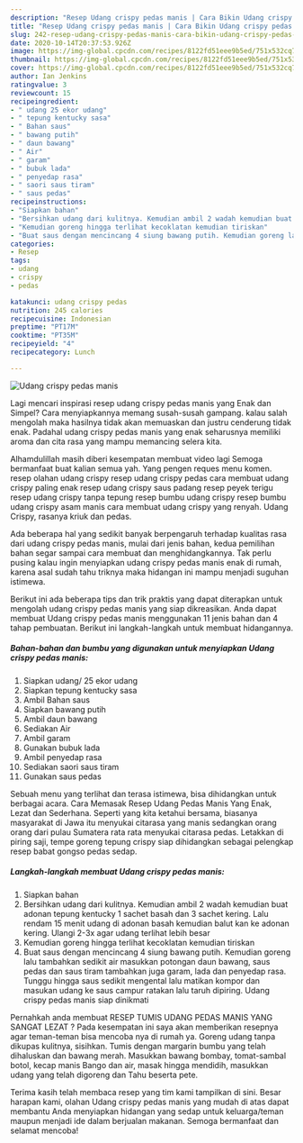 ```yaml
---
description: "Resep Udang crispy pedas manis | Cara Bikin Udang crispy pedas manis Yang Bisa Manjain Lidah"
title: "Resep Udang crispy pedas manis | Cara Bikin Udang crispy pedas manis Yang Bisa Manjain Lidah"
slug: 242-resep-udang-crispy-pedas-manis-cara-bikin-udang-crispy-pedas-manis-yang-bisa-manjain-lidah
date: 2020-10-14T20:37:53.926Z
image: https://img-global.cpcdn.com/recipes/8122fd51eee9b5ed/751x532cq70/udang-crispy-pedas-manis-foto-resep-utama.jpg
thumbnail: https://img-global.cpcdn.com/recipes/8122fd51eee9b5ed/751x532cq70/udang-crispy-pedas-manis-foto-resep-utama.jpg
cover: https://img-global.cpcdn.com/recipes/8122fd51eee9b5ed/751x532cq70/udang-crispy-pedas-manis-foto-resep-utama.jpg
author: Ian Jenkins
ratingvalue: 3
reviewcount: 15
recipeingredient:
- " udang 25 ekor udang"
- " tepung kentucky sasa"
- " Bahan saus"
- " bawang putih"
- " daun bawang"
- " Air"
- " garam"
- " bubuk lada"
- " penyedap rasa"
- " saori saus tiram"
- " saus pedas"
recipeinstructions:
- "Siapkan bahan"
- "Bersihkan udang dari kulitnya. Kemudian ambil 2 wadah kemudian buat adonan tepung kentucky 1 sachet basah dan 3 sachet kering. Lalu rendam 15 menit udang di adonan basah kemudian balut kan ke adonan kering. Ulangi 2-3x agar udang terlihat lebih besar"
- "Kemudian goreng hingga terlihat kecoklatan kemudian tiriskan"
- "Buat saus dengan mencincang 4 siung bawang putih. Kemudian goreng lalu tambahkan sedikit air masukkan potongan daun bawang, saus pedas dan saus tiram tambahkan juga garam, lada dan penyedap rasa. Tunggu hingga saus sedikit mengental lalu matikan kompor dan masukan udang ke saus campur ratakan lalu taruh dipiring. Udang crispy pedas manis siap dinikmati"
categories:
- Resep
tags:
- udang
- crispy
- pedas

katakunci: udang crispy pedas 
nutrition: 245 calories
recipecuisine: Indonesian
preptime: "PT17M"
cooktime: "PT35M"
recipeyield: "4"
recipecategory: Lunch

---
```



![Udang crispy pedas manis](https://img-global.cpcdn.com/recipes/8122fd51eee9b5ed/751x532cq70/udang-crispy-pedas-manis-foto-resep-utama.jpg)

Lagi mencari inspirasi resep udang crispy pedas manis yang Enak dan Simpel? Cara menyiapkannya memang susah-susah gampang. kalau salah mengolah maka hasilnya tidak akan memuaskan dan justru cenderung tidak enak. Padahal udang crispy pedas manis yang enak seharusnya memiliki aroma dan cita rasa yang mampu memancing selera kita.

Alhamdulillah masih diberi kesempatan membuat video lagi Semoga bermanfaat buat kalian semua yah. Yang pengen reques menu komen. resep olahan udang crispy resep udang crispy pedas cara membuat udang crispy paling enak resep udang crispy saus padang resep peyek terigu resep udang crispy tanpa tepung resep bumbu udang crispy resep bumbu udang crispy asam manis cara membuat udang crispy yang renyah. Udang Crispy, rasanya kriuk dan pedas.

Ada beberapa hal yang sedikit banyak berpengaruh terhadap kualitas rasa dari udang crispy pedas manis, mulai dari jenis bahan, kedua pemilihan bahan segar sampai cara membuat dan menghidangkannya. Tak perlu pusing kalau ingin menyiapkan udang crispy pedas manis enak di rumah, karena asal sudah tahu triknya maka hidangan ini mampu menjadi suguhan istimewa.


Berikut ini ada beberapa tips dan trik praktis yang dapat diterapkan untuk mengolah udang crispy pedas manis yang siap dikreasikan. Anda dapat membuat Udang crispy pedas manis menggunakan 11 jenis bahan dan 4 tahap pembuatan. Berikut ini langkah-langkah untuk membuat hidangannya.

<!--inarticleads1-->

##### Bahan-bahan dan bumbu yang digunakan untuk menyiapkan Udang crispy pedas manis:

1. Siapkan  udang/ 25 ekor udang
1. Siapkan  tepung kentucky sasa
1. Ambil  Bahan saus
1. Siapkan  bawang putih
1. Ambil  daun bawang
1. Sediakan  Air
1. Ambil  garam
1. Gunakan  bubuk lada
1. Ambil  penyedap rasa
1. Sediakan  saori saus tiram
1. Gunakan  saus pedas


Sebuah menu yang terlihat dan terasa istimewa, bisa dihidangkan untuk berbagai acara. Cara Memasak Resep Udang Pedas Manis Yang Enak, Lezat dan Sederhana. Seperti yang kita ketahui bersama, biasanya masyarakat di Jawa itu menyukai citarasa yang manis sedangkan orang orang dari pulau Sumatera rata rata menyukai citarasa pedas. Letakkan di piring saji, tempe goreng tepung crispy siap dihidangkan sebagai pelengkap resep babat gongso pedas sedap. 

<!--inarticleads2-->

##### Langkah-langkah membuat Udang crispy pedas manis:

1. Siapkan bahan
1. Bersihkan udang dari kulitnya. Kemudian ambil 2 wadah kemudian buat adonan tepung kentucky 1 sachet basah dan 3 sachet kering. Lalu rendam 15 menit udang di adonan basah kemudian balut kan ke adonan kering. Ulangi 2-3x agar udang terlihat lebih besar
1. Kemudian goreng hingga terlihat kecoklatan kemudian tiriskan
1. Buat saus dengan mencincang 4 siung bawang putih. Kemudian goreng lalu tambahkan sedikit air masukkan potongan daun bawang, saus pedas dan saus tiram tambahkan juga garam, lada dan penyedap rasa. Tunggu hingga saus sedikit mengental lalu matikan kompor dan masukan udang ke saus campur ratakan lalu taruh dipiring. Udang crispy pedas manis siap dinikmati


Pernahkah anda membuat RESEP TUMIS UDANG PEDAS MANIS YANG SANGAT LEZAT ? Pada kesempatan ini saya akan memberikan resepnya agar teman-teman bisa mencoba nya di rumah ya. Goreng udang tanpa dikupas kulitnya, sisihkan. Tumis dengan margarin bumbu yang telah dihaluskan dan bawang merah. Masukkan bawang bombay, tomat-sambal botol, kecap manis Bango dan air, masak hingga mendidih, masukkan udang yang telah digoreng dan Tahu beserta pete. 

Terima kasih telah membaca resep yang tim kami tampilkan di sini. Besar harapan kami, olahan Udang crispy pedas manis yang mudah di atas dapat membantu Anda menyiapkan hidangan yang sedap untuk keluarga/teman maupun menjadi ide dalam berjualan makanan. Semoga bermanfaat dan selamat mencoba!
